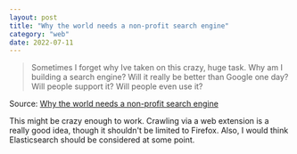 ```yaml
---
layout: post
title: "Why the world needs a non-profit search engine"
category: "web"
date: 2022-07-11
---
```


>Sometimes I forget why Ive taken on this crazy, huge task. Why am I building a search engine? Will it really be better than Google one day? Will people support it? Will people even use it?

Source: [Why the world needs a non-profit search engine](https://daoudclarke.net/search%20engines/2022/07/10/non-profit-search-engine)

This might be crazy enough to work. Crawling via a web extension is a really good idea, though it shouldn't be limited to Firefox. Also, I would think Elasticsearch should be considered at some point.
